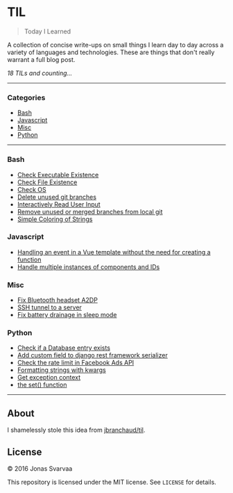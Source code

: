 # TIL

> Today I Learned

A collection of concise write-ups on small things I learn day to day across a
variety of languages and technologies. These are things that don't really
warrant a full blog post.

_18 TILs and counting..._

---

### Categories

* [Bash](#bash)
* [Javascript](#javascript)
* [Misc](#misc)
* [Python](#python)

---

### Bash

- [Check Executable Existence](bash/check_executable_existence.md)
- [Check File Existence](bash/check_file_existence.md)
- [Check OS](bash/check_os.md)
- [Delete unused git branches](bash/delete_all_unused_git_branches.md)
- [Interactively Read User Input](bash/read_interactive_user_input.md)
- [Remove unused or merged branches from local git](bash/remove_unused_git_branches.md)
- [Simple Coloring of Strings](bash/simple_coloring_of_strings.md)

### Javascript

- [Handling an event in a Vue template without the need for creating a function](javascript/ts_template_function.md)
- [Handle multiple instances of components and IDs](javascript/vue_multiple_components_id.md)

### Misc

- [Fix Bluetooth headset A2DP](misc/bluetooth_headset_A2DP_fix.md)
- [SSH tunnel to a server](misc/ssh_tunnel.md)
- [Fix battery drainage in sleep mode](misc/ubuntu_battery_drain_fix.md)

### Python

- [Check if a Database entry exists](python/django_db_entry_exists.md)
- [Add custom field to django rest framework serializer](python/django_rest_framework_custom_field.md)
- [Check the rate limit in Facebook Ads API](python/facebook_ads_api_rate_limit_checker.md)
- [Formatting strings with kwargs](python/formatting_strings_with_kwargs.md)
- [Get exception context](python/get_exception_context.md)
- [the set() function](python/set_function.md)


---

## About

I shamelessly stole this idea from
[jbranchaud/til](https://github.com/jbranchaud/til).

## License

&copy; 2016 Jonas Svarvaa

This repository is licensed under the MIT license. See `LICENSE` for
details.
